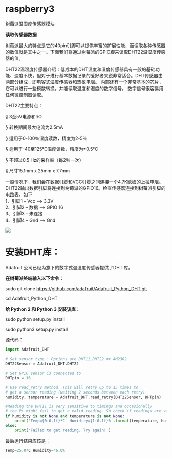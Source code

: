 # raspberry3
树莓派温湿度传感器模块

**读取传感器数据**

树莓派最大的特点是它的40pin引脚可以提供丰富的扩展性能，而读取各种传感器的数值就是其中之一。下面我们将通过树莓派的GPIO脚来读取DHT22温湿度传感器的值。

DHT22温湿度传感器介绍：低成本的DHT温度和湿度传感器具有一般的基础功能、速度不快，但对于进行基本数据记录的爱好者来说非常适合。DHT传感器由两部分组成，即电容式湿度传感器和热敏电阻。 内部还有一个非常基本的芯片，它可以进行一些模数转换，并能读取温度和湿度的数字信号。 数字信号很容易用任何微控制器读取。

DHT22主要特点：

§ 3至5V电源和I/O

§ 转换期间最大电流为2.5mA

§ 适用于0-100％湿度读数，精度为2-5％

§ 适用于-40至125°C温度读数，精度为±0.5°C

§ 不超过0.5 Hz的采样率（每2秒一次）

§ 尺寸15.1mm x 25mm x 7.7mm

一般情况下，我们会在数据引脚和VCC引脚之间连接一个4.7K欧姆的上拉电阻。DHT22输出数据引脚将连接到树莓派的GPIO16。检查传感器连接到树莓派引脚的电路表，如下                                                                             
1、引脚1 – Vcc ==> 3.3V                                                            
2、引脚2 – 数据 ==> GPIO 16                                                        
3、引脚3 – 未连接                                                                  
4、引脚4 – Gnd ==> Gnd 

![](https://s1.ax1x.com/2020/06/21/N3an9U.png)

# 安装DHT库：

Adafruit 公司已经为旗下的数字式温湿度传感器提供了DHT 库。

**在树莓派终端输入以下命令：**

sudo git clone https://github.com/adafruit/Adafruit_Python_DHT.git

cd Adafruit_Python_DHT

**给 Python 2 和 Python 3 安装该库：**

sudo python setup.py install

sudo python3 setup.py install

源代码：

```python
import Adafruit_DHT
 
# Set sensor type : Options are DHT11,DHT22 or AM2302
DHT22Sensor = Adafruit_DHT.DHT22
 
# Set GPIO sensor is connected to
DHTpin = 16
 
# Use read_retry method. This will retry up to 15 times to
# get a sensor reading (waiting 2 seconds between each retry).
humidity, temperature = Adafruit_DHT.read_retry(DHT22Sensor, DHTpin)
 
#Reading the DHT11 is very sensitive to timings and occasionally
# the Pi might fail to get a valid reading. So check if readings are valid.
if humidity is not None and temperature is not None:
    print('Temp={0:0.1f}*C  Humidity={1:0.1f}%'.format(temperature, humidity))
else:
    print('Failed to get reading. Try again!')
```

最后运行结果应该是：

```python
Temp=25.0*C Humidity=46.0%
```
